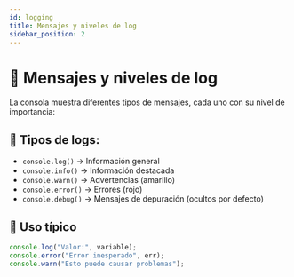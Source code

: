 ```yaml
---
id: logging
title: Mensajes y niveles de log
sidebar_position: 2
---
```


# 📝 Mensajes y niveles de log

La consola muestra diferentes tipos de mensajes, cada uno con su nivel de importancia:

## 🧭 Tipos de logs:

- `console.log()` → Información general
- `console.info()` → Información destacada
- `console.warn()` → Advertencias (amarillo)
- `console.error()` → Errores (rojo)
- `console.debug()` → Mensajes de depuración (ocultos por defecto)

## 🎯 Uso típico

```js
console.log("Valor:", variable);
console.error("Error inesperado", err);
console.warn("Esto puede causar problemas");
